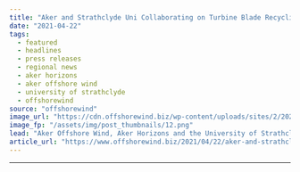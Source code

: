 ```yaml
---
title: "Aker and Strathclyde Uni Collaborating on Turbine Blade Recycling"
date: "2021-04-22"
tags: 
  - featured
  - headlines
  - press releases
  - regional news
  - aker horizons
  - aker offshore wind
  - university of strathclyde
  - offshorewind
source: "offshorewind"
image_url: "https://cdn.offshorewind.biz/wp-content/uploads/sites/2/2021/04/22131004/Aker-and-Strathclyde-Uni-Kick-Off-Turbine-Blade-Recycling-Project.png"
image_fp: "/assets/img/post_thumbnails/12.png"
lead: "Aker Offshore Wind, Aker Horizons and the University of Strathclyde have signed a Memorandum"
article_url: "https://www.offshorewind.biz/2021/04/22/aker-and-strathclyde-uni-collaborating-on-turbine-blade-recycling/"
---
```


---
